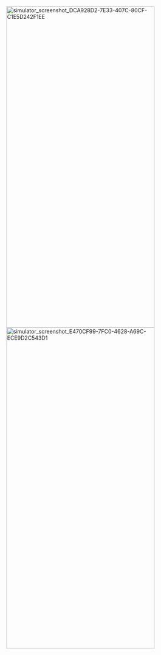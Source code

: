 <img src="https://github.com/Hungtnq911/Restart/assets/43258226/ea9e065c-e482-4275-946e-6b4fae5f14aa" alt="simulator_screenshot_DCA928D2-7E33-407C-80CF-C1E5D242F1EE" width="390" height="844">

<img src="https://github.com/Hungtnq911/Restart/assets/43258226/f7ca8ef0-b21d-40da-8a85-af5b6dc4530b" alt="simulator_screenshot_E470CF99-7FC0-4628-A69C-ECE9D2C543D1" width="390" height="844">

